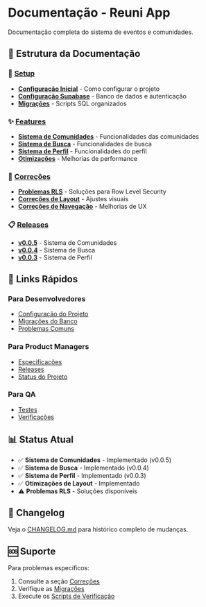 # Documentação - Reuni App

Documentação completa do sistema de eventos e comunidades.

## 📁 Estrutura da Documentação

### 🚀 [Setup](./setup/)
- **[Configuração Inicial](./setup/SETUP.md)** - Como configurar o projeto
- **[Configuração Supabase](./setup/SUPABASE_SETUP.md)** - Banco de dados e autenticação
- **[Migrações](../supabase/migrations/README.md)** - Scripts SQL organizados

### ✨ [Features](./features/)
- **[Sistema de Comunidades](./features/COMMUNITIES.md)** - Funcionalidades das comunidades
- **[Sistema de Busca](./features/SEARCH.md)** - Funcionalidades de busca
- **[Sistema de Perfil](./features/PROFILE.md)** - Funcionalidades do perfil
- **[Otimizações](./features/OPTIMIZATIONS.md)** - Melhorias de performance

### 🔧 [Correções](./fixes/)
- **[Problemas RLS](./fixes/RLS_ISSUES.md)** - Soluções para Row Level Security
- **[Correções de Layout](./fixes/LAYOUT_FIXES.md)** - Ajustes visuais
- **[Correções de Navegação](./fixes/NAVIGATION_FIXES.md)** - Melhorias de UX

### 📋 [Releases](./releases/)
- **[v0.0.5](./releases/v0.0.5.md)** - Sistema de Comunidades
- **[v0.0.4](./releases/v0.0.4.md)** - Sistema de Busca
- **[v0.0.3](./releases/v0.0.3.md)** - Sistema de Perfil

## 🎯 Links Rápidos

### Para Desenvolvedores
- [Configuração do Projeto](./setup/SETUP.md)
- [Migrações do Banco](../supabase/migrations/README.md)
- [Problemas Comuns](./fixes/RLS_ISSUES.md)

### Para Product Managers
- [Especificações](./features/COMMUNITIES.md)
- [Releases](./releases/)
- [Status do Projeto](./STATUS.md)

### Para QA
- [Testes](../supabase/migrations/008_test_communities.sql)
- [Verificações](../supabase/migrations/009_safe_test.sql)

## 📊 Status Atual

- ✅ **Sistema de Comunidades** - Implementado (v0.0.5)
- ✅ **Sistema de Busca** - Implementado (v0.0.4)  
- ✅ **Sistema de Perfil** - Implementado (v0.0.3)
- ✅ **Otimizações de Layout** - Implementado
- ⚠️ **Problemas RLS** - Soluções disponíveis

## 🔄 Changelog

Veja o [CHANGELOG.md](./CHANGELOG.md) para histórico completo de mudanças.

## 🆘 Suporte

Para problemas específicos:
1. Consulte a seção [Correções](./fixes/)
2. Verifique as [Migrações](../supabase/migrations/README.md)
3. Execute os [Scripts de Verificação](../supabase/migrations/009_safe_test.sql)
